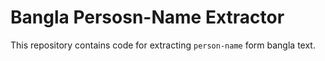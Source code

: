 # Bangla Persosn-Name Extractor
This repository contains code for extracting `person-name` form bangla text. 